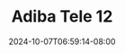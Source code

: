 --- 
title: "Adiba Tele 12"
description: "download  video bokep Adiba Tele 12 ig   terbaru"
date: 2024-10-07T06:59:14-08:00
file_code: "ftzq6q3yy0py"
draft: false
cover: "3qbo56xd106twxva.jpg"
tags: ["Adiba", "Tele", "bokep-indo", "bokep-viral", "bokep-ig"]
length: 60
fld_id: "1483867"
foldername: "Adiba"
categories: ["Adiba"]
views: 0
---